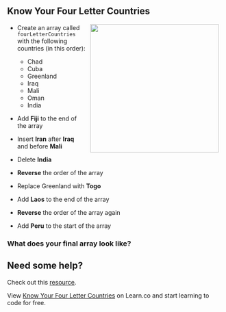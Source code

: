 
## Know Your Four Letter Countries
<img src="https://s3.amazonaws.com/after-school-assets/globe.jpeg" align="right" width="300px" hspace="10">

+ Create an array called `fourLetterCountries` with the following countries (in this order):
	- Chad
	- Cuba
	- Greenland
	- Iraq
	- Mali
	- Oman
	- India

+ Add **Fiji** to the end of the array

+ Insert **Iran** after **Iraq** and before **Mali**

+ Delete **India**

+ **Reverse** the order of the array

+ Replace Greenland with **Togo**

+ Add **Laos** to the end of the array

+ **Reverse** the order of the array again

+ Add **Peru** to the start of the array


### What does your final array look like?

## Need some help?
Check out this [resource](http://javascript.info/tutorial/array).

<p data-visibility='hidden'>View <a href='https://learn.co/lessons/hs-js-arrays-mini-lab' title='Know Your Four Letter Countries'>Know Your Four Letter Countries</a> on Learn.co and start learning to code for free.</p>
